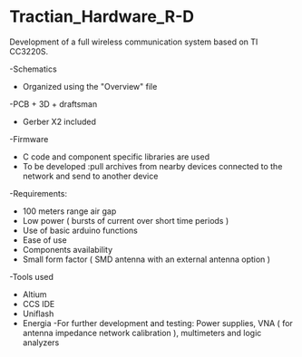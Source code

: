 # Tractian_Hardware_R-D

Development of a full wireless communication system based on TI CC3220S.

-Schematics 
 - Organized using the "Overview" file 
 
-PCB + 3D + draftsman
 - Gerber X2 included
 
-Firmware 
 - C code and component specific libraries are used 
 - To be developed :pull archives from nearby devices connected to the network and send to another device

-Requirements:
 - 100 meters range air gap 
 - Low power ( bursts of current over short time periods )
 - Use of basic arduino functions 
 - Ease of use 
 - Components availability 
 - Small form factor ( SMD antenna with an external antenna option )

-Tools used
 - Altium 
 - CCS IDE
 - Uniflash
 - Energia 
  -For further development and testing: Power supplies, VNA ( for antenna impedance network calibration ), multimeters and logic analyzers


